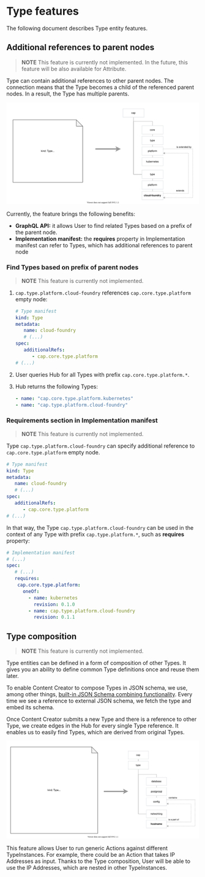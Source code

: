 # Type features

The following document describes Type entity features.

## Additional references to parent nodes

> **NOTE** This feature is currently not implemented.
> In the future, this feature will be also available for Attribute.

Type can contain additional references to other parent nodes. The connection means that the Type becomes a child of the referenced parent nodes. In a result, the Type has multiple parents.

![Additional references to parent nodes](./assets/type-additional-refs.svg)

Currently, the feature brings the following benefits:
- **GraphQL API:** it allows User to find related Types based on a prefix of the parent node.
- **Implementation manifest:** the **requires** property in Implementation manifest can refer to Types, which has additional references to parent node

### Find Types based on prefix of parent nodes

> **NOTE** This feature is currently not implemented.

1. `cap.type.platform.cloud-foundry` references `cap.core.type.platform` empty node:

   ```yaml
   # Type manifest
   kind: Type
   metadata:
      name: cloud-foundry
      # (...)
   spec:
      additionalRefs:
         - cap.core.type.platform
   # (...)
   ```

1. User queries Hub for all Types with prefix `cap.core.type.platform.*`.
1. Hub returns the following Types:

   ```yaml
   - name: "cap.core.type.platform.kubernetes"
   - name: "cap.type.platform.cloud-foundry"
   ```

### Requirements section in Implementation manifest

> **NOTE** This feature is currently not implemented.

Type `cap.type.platform.cloud-foundry` can specify additional reference to `cap.core.type.platform` empty node.

```yaml
# Type manifest
kind: Type
metadata:
   name: cloud-foundry
   # (...)
spec:
   additionalRefs:
      - cap.core.type.platform
# (...)
```

In that way, the Type `cap.type.platform.cloud-foundry` can be used in the context of any Type with prefix `cap.type.platform.*`, such as **requires** property:

```yaml
# Implementation manifest
# (...)
spec:
   # (...)
   requires:
    cap.core.type.platform:
      oneOf:
        - name: kubernetes
          revision: 0.1.0
        - name: cap.type.platform.cloud-foundry
          revision: 0.1.1
```

## Type composition

> **NOTE** This feature is currently not implemented.

Type entities can be defined in a form of composition of other Types. It gives you an ability to define common Type definitions once and reuse them later.

To enable Content Creator to compose Types in JSON schema, we use, among other things, [built-in JSON Schema combining functionality](http://json-schema.org/understanding-json-schema/reference/combining.html). Every time we see a reference to external JSON schema, we fetch the type and embed its schema.

Once Content Creator submits a new Type and there is a reference to other Type, we create edges in the Hub for every single Type reference. It enables us to easily find Types, which are derived from original Types.

![Type composition](./assets/type-composition.svg)

This feature allows User to run generic Actions against different TypeInstances. For example, there could be an Action that takes IP Addresses as input. Thanks to the Type composition, User will be able to use the IP Addresses, which are nested in other TypeInstances.

